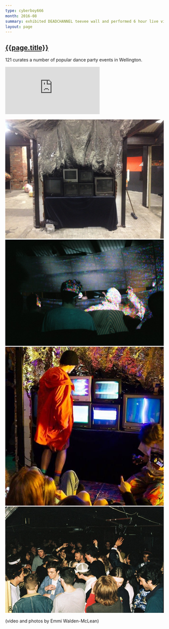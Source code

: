 ```yaml
---
type: cyberboy666
month: 2016-08
summary: exhibited DEADCHANNEL teevee wall and performed 6 hour live visual set at 121 Office block Rave / Multimedia Art Show
layout: page
---
```


## [ {{page.title}} ]({{page.url}})

121 curates a number of popular dance party events in Wellington.

<div class="video-box" id="ratio169"><iframe id="video-box" src="https://www.youtube.com/embed/YnKRX9LQh7s" frameborder="0" webkitallowfullscreen mozallowfullscreen allowfullscreen></iframe></div>


![image](/images/cyberboy666/officeblock0.jpg)
![image](/images/cyberboy666/officeblock.jpg)
![image](/images/cyberboy666/officeblock1.jpg)
![image](/images/cyberboy666/officeblock2.jpg)

(video and photos by Emmi Walden-McLean)